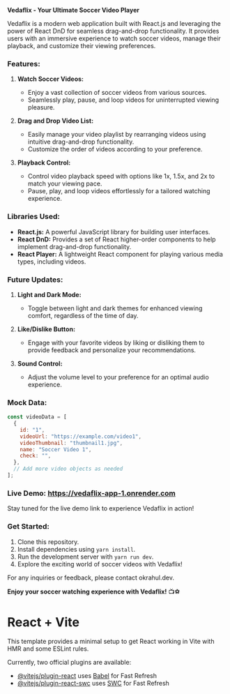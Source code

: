 **Vedaflix - Your Ultimate Soccer Video Player**

Vedaflix is a modern web application built with React.js and leveraging the power of React DnD for seamless drag-and-drop functionality. It provides users with an immersive experience to watch soccer videos, manage their playback, and customize their viewing preferences.

### Features:

1. **Watch Soccer Videos:**
   - Enjoy a vast collection of soccer videos from various sources.
   - Seamlessly play, pause, and loop videos for uninterrupted viewing pleasure.

2. **Drag and Drop Video List:**
   - Easily manage your video playlist by rearranging videos using intuitive drag-and-drop functionality.
   - Customize the order of videos according to your preference.

3. **Playback Control:**
   - Control video playback speed with options like 1x, 1.5x, and 2x to match your viewing pace.
   - Pause, play, and loop videos effortlessly for a tailored watching experience.

### Libraries Used:

- **React.js:** A powerful JavaScript library for building user interfaces.
- **React DnD:** Provides a set of React higher-order components to help implement drag-and-drop functionality.
- **React Player:** A lightweight React component for playing various media types, including videos.

### Future Updates:

1. **Light and Dark Mode:**
   - Toggle between light and dark themes for enhanced viewing comfort, regardless of the time of day.

2. **Like/Dislike Button:**
   - Engage with your favorite videos by liking or disliking them to provide feedback and personalize your recommendations.

3. **Sound Control:**
   - Adjust the volume level to your preference for an optimal audio experience.

### Mock Data:

```javascript
const videoData = [
  {
    id: "1",
    videoUrl: "https://example.com/video1",
    videoThumbnail: "thumbnail1.jpg",
    name: "Soccer Video 1",
    check: "",
  },
  // Add more video objects as needed
];
```

### Live Demo: https://vedaflix-app-1.onrender.com

Stay tuned for the live demo link to experience Vedaflix in action!

### Get Started:

1. Clone this repository.
2. Install dependencies using `yarn install`.
3. Run the development server with `yarn run dev`.
4. Explore the exciting world of soccer videos with Vedaflix!

For any inquiries or feedback, please contact okrahul.dev.

**Enjoy your soccer watching experience with Vedaflix!** 📺⚽️


# React + Vite

This template provides a minimal setup to get React working in Vite with HMR and some ESLint rules.

Currently, two official plugins are available:

- [@vitejs/plugin-react](https://github.com/vitejs/vite-plugin-react/blob/main/packages/plugin-react/README.md) uses [Babel](https://babeljs.io/) for Fast Refresh
- [@vitejs/plugin-react-swc](https://github.com/vitejs/vite-plugin-react-swc) uses [SWC](https://swc.rs/) for Fast Refresh
